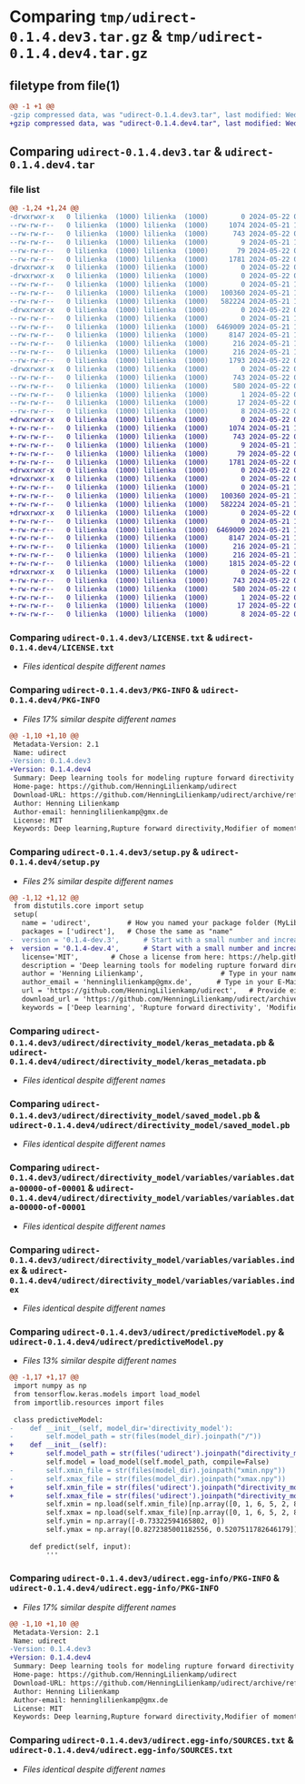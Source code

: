 # Comparing `tmp/udirect-0.1.4.dev3.tar.gz` & `tmp/udirect-0.1.4.dev4.tar.gz`

## filetype from file(1)

```diff
@@ -1 +1 @@
-gzip compressed data, was "udirect-0.1.4.dev3.tar", last modified: Wed May 22 08:37:00 2024, max compression
+gzip compressed data, was "udirect-0.1.4.dev4.tar", last modified: Wed May 22 08:42:32 2024, max compression
```

## Comparing `udirect-0.1.4.dev3.tar` & `udirect-0.1.4.dev4.tar`

### file list

```diff
@@ -1,24 +1,24 @@
-drwxrwxr-x   0 lilienka  (1000) lilienka  (1000)        0 2024-05-22 08:37:00.248945 udirect-0.1.4.dev3/
--rw-rw-r--   0 lilienka  (1000) lilienka  (1000)     1074 2024-05-21 13:48:20.000000 udirect-0.1.4.dev3/LICENSE.txt
--rw-rw-r--   0 lilienka  (1000) lilienka  (1000)      743 2024-05-22 08:37:00.248945 udirect-0.1.4.dev3/PKG-INFO
--rw-rw-r--   0 lilienka  (1000) lilienka  (1000)        9 2024-05-21 12:47:16.000000 udirect-0.1.4.dev3/README.md
--rw-rw-r--   0 lilienka  (1000) lilienka  (1000)       79 2024-05-22 08:37:00.248945 udirect-0.1.4.dev3/setup.cfg
--rw-rw-r--   0 lilienka  (1000) lilienka  (1000)     1781 2024-05-22 08:36:50.000000 udirect-0.1.4.dev3/setup.py
-drwxrwxr-x   0 lilienka  (1000) lilienka  (1000)        0 2024-05-22 08:37:00.240945 udirect-0.1.4.dev3/udirect/
-drwxrwxr-x   0 lilienka  (1000) lilienka  (1000)        0 2024-05-22 08:37:00.240945 udirect-0.1.4.dev3/udirect/directivity_model/
--rw-rw-r--   0 lilienka  (1000) lilienka  (1000)        0 2024-05-21 14:57:42.000000 udirect-0.1.4.dev3/udirect/directivity_model/__init.py__
--rw-rw-r--   0 lilienka  (1000) lilienka  (1000)   100360 2024-05-21 12:47:16.000000 udirect-0.1.4.dev3/udirect/directivity_model/keras_metadata.pb
--rw-rw-r--   0 lilienka  (1000) lilienka  (1000)   582224 2024-05-21 12:47:16.000000 udirect-0.1.4.dev3/udirect/directivity_model/saved_model.pb
-drwxrwxr-x   0 lilienka  (1000) lilienka  (1000)        0 2024-05-22 08:37:00.248945 udirect-0.1.4.dev3/udirect/directivity_model/variables/
--rw-rw-r--   0 lilienka  (1000) lilienka  (1000)        0 2024-05-21 14:57:50.000000 udirect-0.1.4.dev3/udirect/directivity_model/variables/__init.py__
--rw-rw-r--   0 lilienka  (1000) lilienka  (1000)  6469009 2024-05-21 12:47:16.000000 udirect-0.1.4.dev3/udirect/directivity_model/variables/variables.data-00000-of-00001
--rw-rw-r--   0 lilienka  (1000) lilienka  (1000)     8147 2024-05-21 12:47:16.000000 udirect-0.1.4.dev3/udirect/directivity_model/variables/variables.index
--rw-rw-r--   0 lilienka  (1000) lilienka  (1000)      216 2024-05-21 12:47:16.000000 udirect-0.1.4.dev3/udirect/directivity_model/xmax.npy
--rw-rw-r--   0 lilienka  (1000) lilienka  (1000)      216 2024-05-21 12:47:16.000000 udirect-0.1.4.dev3/udirect/directivity_model/xmin.npy
--rw-rw-r--   0 lilienka  (1000) lilienka  (1000)     1793 2024-05-22 08:36:21.000000 udirect-0.1.4.dev3/udirect/predictiveModel.py
-drwxrwxr-x   0 lilienka  (1000) lilienka  (1000)        0 2024-05-22 08:37:00.240945 udirect-0.1.4.dev3/udirect.egg-info/
--rw-rw-r--   0 lilienka  (1000) lilienka  (1000)      743 2024-05-22 08:37:00.000000 udirect-0.1.4.dev3/udirect.egg-info/PKG-INFO
--rw-rw-r--   0 lilienka  (1000) lilienka  (1000)      580 2024-05-22 08:37:00.000000 udirect-0.1.4.dev3/udirect.egg-info/SOURCES.txt
--rw-rw-r--   0 lilienka  (1000) lilienka  (1000)        1 2024-05-22 08:37:00.000000 udirect-0.1.4.dev3/udirect.egg-info/dependency_links.txt
--rw-rw-r--   0 lilienka  (1000) lilienka  (1000)       17 2024-05-22 08:37:00.000000 udirect-0.1.4.dev3/udirect.egg-info/requires.txt
--rw-rw-r--   0 lilienka  (1000) lilienka  (1000)        8 2024-05-22 08:37:00.000000 udirect-0.1.4.dev3/udirect.egg-info/top_level.txt
+drwxrwxr-x   0 lilienka  (1000) lilienka  (1000)        0 2024-05-22 08:42:32.086929 udirect-0.1.4.dev4/
+-rw-rw-r--   0 lilienka  (1000) lilienka  (1000)     1074 2024-05-21 13:48:20.000000 udirect-0.1.4.dev4/LICENSE.txt
+-rw-rw-r--   0 lilienka  (1000) lilienka  (1000)      743 2024-05-22 08:42:32.086929 udirect-0.1.4.dev4/PKG-INFO
+-rw-rw-r--   0 lilienka  (1000) lilienka  (1000)        9 2024-05-21 12:47:16.000000 udirect-0.1.4.dev4/README.md
+-rw-rw-r--   0 lilienka  (1000) lilienka  (1000)       79 2024-05-22 08:42:32.086929 udirect-0.1.4.dev4/setup.cfg
+-rw-rw-r--   0 lilienka  (1000) lilienka  (1000)     1781 2024-05-22 08:42:29.000000 udirect-0.1.4.dev4/setup.py
+drwxrwxr-x   0 lilienka  (1000) lilienka  (1000)        0 2024-05-22 08:42:32.078929 udirect-0.1.4.dev4/udirect/
+drwxrwxr-x   0 lilienka  (1000) lilienka  (1000)        0 2024-05-22 08:42:32.078929 udirect-0.1.4.dev4/udirect/directivity_model/
+-rw-rw-r--   0 lilienka  (1000) lilienka  (1000)        0 2024-05-21 14:57:42.000000 udirect-0.1.4.dev4/udirect/directivity_model/__init.py__
+-rw-rw-r--   0 lilienka  (1000) lilienka  (1000)   100360 2024-05-21 12:47:16.000000 udirect-0.1.4.dev4/udirect/directivity_model/keras_metadata.pb
+-rw-rw-r--   0 lilienka  (1000) lilienka  (1000)   582224 2024-05-21 12:47:16.000000 udirect-0.1.4.dev4/udirect/directivity_model/saved_model.pb
+drwxrwxr-x   0 lilienka  (1000) lilienka  (1000)        0 2024-05-22 08:42:32.086929 udirect-0.1.4.dev4/udirect/directivity_model/variables/
+-rw-rw-r--   0 lilienka  (1000) lilienka  (1000)        0 2024-05-21 14:57:50.000000 udirect-0.1.4.dev4/udirect/directivity_model/variables/__init.py__
+-rw-rw-r--   0 lilienka  (1000) lilienka  (1000)  6469009 2024-05-21 12:47:16.000000 udirect-0.1.4.dev4/udirect/directivity_model/variables/variables.data-00000-of-00001
+-rw-rw-r--   0 lilienka  (1000) lilienka  (1000)     8147 2024-05-21 12:47:16.000000 udirect-0.1.4.dev4/udirect/directivity_model/variables/variables.index
+-rw-rw-r--   0 lilienka  (1000) lilienka  (1000)      216 2024-05-21 12:47:16.000000 udirect-0.1.4.dev4/udirect/directivity_model/xmax.npy
+-rw-rw-r--   0 lilienka  (1000) lilienka  (1000)      216 2024-05-21 12:47:16.000000 udirect-0.1.4.dev4/udirect/directivity_model/xmin.npy
+-rw-rw-r--   0 lilienka  (1000) lilienka  (1000)     1815 2024-05-22 08:41:32.000000 udirect-0.1.4.dev4/udirect/predictiveModel.py
+drwxrwxr-x   0 lilienka  (1000) lilienka  (1000)        0 2024-05-22 08:42:32.078929 udirect-0.1.4.dev4/udirect.egg-info/
+-rw-rw-r--   0 lilienka  (1000) lilienka  (1000)      743 2024-05-22 08:42:32.000000 udirect-0.1.4.dev4/udirect.egg-info/PKG-INFO
+-rw-rw-r--   0 lilienka  (1000) lilienka  (1000)      580 2024-05-22 08:42:32.000000 udirect-0.1.4.dev4/udirect.egg-info/SOURCES.txt
+-rw-rw-r--   0 lilienka  (1000) lilienka  (1000)        1 2024-05-22 08:42:32.000000 udirect-0.1.4.dev4/udirect.egg-info/dependency_links.txt
+-rw-rw-r--   0 lilienka  (1000) lilienka  (1000)       17 2024-05-22 08:42:32.000000 udirect-0.1.4.dev4/udirect.egg-info/requires.txt
+-rw-rw-r--   0 lilienka  (1000) lilienka  (1000)        8 2024-05-22 08:42:32.000000 udirect-0.1.4.dev4/udirect.egg-info/top_level.txt
```

### Comparing `udirect-0.1.4.dev3/LICENSE.txt` & `udirect-0.1.4.dev4/LICENSE.txt`

 * *Files identical despite different names*

### Comparing `udirect-0.1.4.dev3/PKG-INFO` & `udirect-0.1.4.dev4/PKG-INFO`

 * *Files 17% similar despite different names*

```diff
@@ -1,10 +1,10 @@
 Metadata-Version: 2.1
 Name: udirect
-Version: 0.1.4.dev3
+Version: 0.1.4.dev4
 Summary: Deep learning tools for modeling rupture forward directivity
 Home-page: https://github.com/HenningLilienkamp/udirect
 Download-URL: https://github.com/HenningLilienkamp/udirect/archive/refs/tags/v.0.1.tar.gz
 Author: Henning Lilienkamp
 Author-email: henninglilienkamp@gmx.de
 License: MIT
 Keywords: Deep learning,Rupture forward directivity,Modifier of moments
```

### Comparing `udirect-0.1.4.dev3/setup.py` & `udirect-0.1.4.dev4/setup.py`

 * *Files 2% similar despite different names*

```diff
@@ -1,12 +1,12 @@
 from distutils.core import setup
 setup(
   name = 'udirect',         # How you named your package folder (MyLib)
   packages = ['udirect'],   # Chose the same as "name"
-  version = '0.1.4-dev.3',      # Start with a small number and increase it with every change you make
+  version = '0.1.4-dev.4',      # Start with a small number and increase it with every change you make
   license='MIT',        # Chose a license from here: https://help.github.com/articles/licensing-a-repository
   description = 'Deep learning tools for modeling rupture forward directivity',   # Give a short description about your library
   author = 'Henning Lilienkamp',                   # Type in your name
   author_email = 'henninglilienkamp@gmx.de',      # Type in your E-Mail
   url = 'https://github.com/HenningLilienkamp/udirect',   # Provide either the link to your github or to your website
   download_url = 'https://github.com/HenningLilienkamp/udirect/archive/refs/tags/v.0.1.tar.gz',    # I explain this later on
   keywords = ['Deep learning', 'Rupture forward directivity', 'Modifier of moments'],   # Keywords that define your package best
```

### Comparing `udirect-0.1.4.dev3/udirect/directivity_model/keras_metadata.pb` & `udirect-0.1.4.dev4/udirect/directivity_model/keras_metadata.pb`

 * *Files identical despite different names*

### Comparing `udirect-0.1.4.dev3/udirect/directivity_model/saved_model.pb` & `udirect-0.1.4.dev4/udirect/directivity_model/saved_model.pb`

 * *Files identical despite different names*

### Comparing `udirect-0.1.4.dev3/udirect/directivity_model/variables/variables.data-00000-of-00001` & `udirect-0.1.4.dev4/udirect/directivity_model/variables/variables.data-00000-of-00001`

 * *Files identical despite different names*

### Comparing `udirect-0.1.4.dev3/udirect/directivity_model/variables/variables.index` & `udirect-0.1.4.dev4/udirect/directivity_model/variables/variables.index`

 * *Files identical despite different names*

### Comparing `udirect-0.1.4.dev3/udirect/predictiveModel.py` & `udirect-0.1.4.dev4/udirect/predictiveModel.py`

 * *Files 13% similar despite different names*

```diff
@@ -1,17 +1,17 @@
 import numpy as np
 from tensorflow.keras.models import load_model
 from importlib.resources import files
 
 class predictiveModel:
-    def __init__(self, model_dir='directivity_model'):
-        self.model_path = str(files(model_dir).joinpath("/"))
+    def __init__(self):
+        self.model_path = str(files('udirect').joinpath("directivity_model/"))
         self.model = load_model(self.model_path, compile=False)
-        self.xmin_file = str(files(model_dir).joinpath("xmin.npy"))
-        self.xmax_file = str(files(model_dir).joinpath("xmax.npy"))
+        self.xmin_file = str(files('udirect').joinpath("directivity_model/xmin.npy"))
+        self.xmax_file = str(files('udirect').joinpath("directivity_model/xmax.npy"))
         self.xmin = np.load(self.xmin_file)[np.array([0, 1, 6, 5, 2, 8, 7, 9])]
         self.xmax = np.load(self.xmax_file)[np.array([0, 1, 6, 5, 2, 8, 7, 9])]
         self.ymin = np.array([-0.73322594165802, 0])
         self.ymax = np.array([0.8272385001182556, 0.5207511782646179])
 
     def predict(self, input):
         '''
```

### Comparing `udirect-0.1.4.dev3/udirect.egg-info/PKG-INFO` & `udirect-0.1.4.dev4/udirect.egg-info/PKG-INFO`

 * *Files 17% similar despite different names*

```diff
@@ -1,10 +1,10 @@
 Metadata-Version: 2.1
 Name: udirect
-Version: 0.1.4.dev3
+Version: 0.1.4.dev4
 Summary: Deep learning tools for modeling rupture forward directivity
 Home-page: https://github.com/HenningLilienkamp/udirect
 Download-URL: https://github.com/HenningLilienkamp/udirect/archive/refs/tags/v.0.1.tar.gz
 Author: Henning Lilienkamp
 Author-email: henninglilienkamp@gmx.de
 License: MIT
 Keywords: Deep learning,Rupture forward directivity,Modifier of moments
```

### Comparing `udirect-0.1.4.dev3/udirect.egg-info/SOURCES.txt` & `udirect-0.1.4.dev4/udirect.egg-info/SOURCES.txt`

 * *Files identical despite different names*

